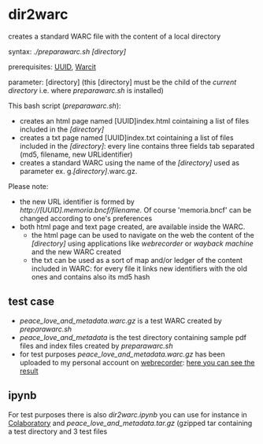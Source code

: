 # dir2warc
creates a standard WARC file with the content of a local directory

syntax: _./preparawarc.sh [directory]_

prerequisites: [UUID](https://en.wikipedia.org/wiki/Universally_unique_identifier), [Warcit](https://github.com/webrecorder/warcit)

parameter: [directory] (this [directory] must be the child of the _current directory_ i.e. where _preparawarc.sh_ is installed)

This bash script (_preparawarc.sh_):
* creates an html page named [UUID]index.html cointaining a list of files included in the _[directory]_
* creates a txt page named [UUID]index.txt cointaining a list of files included in the _[directory]_: every line contains three fields tab separated (md5, filename,  new URLidentifier)
* creates a standard WARC using the name of the _[directory]_ used as parameter ex. g._[directory]_.warc.gz.
  
Please note:
* the new URL identifier is formed by _http://[UUID].memoria.bncf/filename_. Of course 'memoria.bncf' can be changed according to one's preferences
* both html page and text page created, are available inside the WARC. 
  * the html page can be used to navigate on the web  the content of the _[directory]_ using applications like _webrecorder_ or _wayback machine_ and the new WARC created
  * the txt can be used as a sort of map and/or ledger of the content included in WARC: for every file it links new identifiers with the old ones and contains also its md5 hash
  
## test case
  
* _peace_love_and_metadata.warc.gz_ is a test WARC created by _preparawarc.sh_
* _peace_love_and_metadata_ is the  test directory containing sample pdf files and index files created by _preparawarc.sh_
* for test purposes _peace_love_and_metadata.warc.gz_ has been uploaded to my personal account on [webrecorder](https://webrecorder.io):  [here you can see the result](https://webrecorder.io/bibliorec/peace-love-and-metadata/)

## ipynb

For test purposes there is also _dir2warc.ipynb_ you can use for instance in [Colaboratory](https://colab.research.google.com) and _peace_love_and_metadata.tar.gz_ (gzipped tar containing a test directory and 3 test files



  


